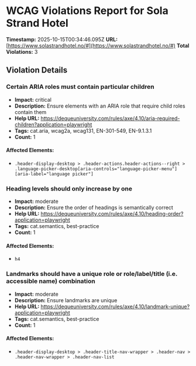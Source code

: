 # WCAG Violations Report for Sola Strand Hotel

**Timestamp:** 2025-10-15T00:34:46.095Z
**URL:** [https://www.solastrandhotel.no/#](https://www.solastrandhotel.no/#)
**Total Violations:** 3

## Violation Details

### Certain ARIA roles must contain particular children

- **Impact:** critical
- **Description:** Ensure elements with an ARIA role that require child roles contain them
- **Help URL:** https://dequeuniversity.com/rules/axe/4.10/aria-required-children?application=playwright
- **Tags:** cat.aria, wcag2a, wcag131, EN-301-549, EN-9.1.3.1
- **Count:** 1

#### Affected Elements:

- `.header-display-desktop > .header-actions.header-actions--right > .language-picker-desktop[aria-controls="language-picker-menu"][aria-label="language picker"]`

### Heading levels should only increase by one

- **Impact:** moderate
- **Description:** Ensure the order of headings is semantically correct
- **Help URL:** https://dequeuniversity.com/rules/axe/4.10/heading-order?application=playwright
- **Tags:** cat.semantics, best-practice
- **Count:** 1

#### Affected Elements:

- `h4`

### Landmarks should have a unique role or role/label/title (i.e. accessible name) combination

- **Impact:** moderate
- **Description:** Ensure landmarks are unique
- **Help URL:** https://dequeuniversity.com/rules/axe/4.10/landmark-unique?application=playwright
- **Tags:** cat.semantics, best-practice
- **Count:** 1

#### Affected Elements:

- `.header-display-desktop > .header-title-nav-wrapper > .header-nav > .header-nav-wrapper > .header-nav-list`
